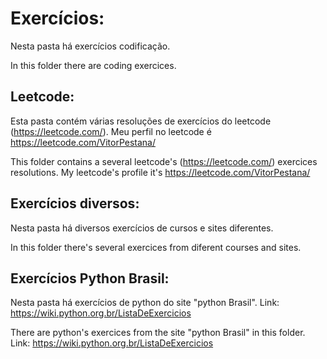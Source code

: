 # Exercícios:

Nesta pasta há exercícios codificação.

In this folder there are coding exercices.

## Leetcode:
Esta pasta contém várias resoluções de exercícios do leetcode (https://leetcode.com/). Meu perfil no leetcode é https://leetcode.com/VitorPestana/

This folder contains a several leetcode's (https://leetcode.com/) exercices resolutions. My leetcode's profile it's https://leetcode.com/VitorPestana/

## Exercícios diversos:

Nesta pasta há diversos exercícios de cursos e sites diferentes.

In this folder there's several exercices from diferent courses and sites.

## Exercícios Python Brasil:

Nesta pasta há exercícios de python do site "python Brasil". Link: https://wiki.python.org.br/ListaDeExercicios

There are python's exercices from the site "python Brasil" in this folder. Link: https://wiki.python.org.br/ListaDeExercicios